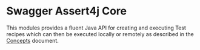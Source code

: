 # Swagger Assert4j Core

This modules provides a fluent Java API for creating and executing Test recipes which can then be executed locally or
remotely as described in the [Concepts](../../CONCEPTS.md) document.

